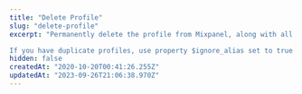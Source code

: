 ```yaml
---
title: "Delete Profile"
slug: "delete-profile"
excerpt: "Permanently delete the profile from Mixpanel, along with all of its properties. The $delete object value is ignored - the profile is determined by the $distinct_id from the request itself. 

If you have duplicate profiles, use property $ignore_alias set to true so that you don't delete the original profile when trying to delete the duplicate (as they pass in the alias as the distinct_id)."
hidden: false
createdAt: "2020-10-20T00:41:26.255Z"
updatedAt: "2023-09-26T21:06:38.970Z"
---
```

